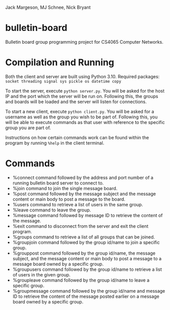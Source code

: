 Jack Margeson, MJ Schnee, Nick Bryant

# bulletin-board

Bulletin board group programming project for CS4065 Computer Networks.

# Compilation and Running

Both the client and server are built using Python 3.10.
Required packages: `socket threading signal sys pickle os datetime copy`

To start the server, execute `python server.py`. You will be asked for the host IP and the port which the server will be run on. Following this, the groups and boards will be loaded and the server will listen for connections.

To start a new client, execute `python client.py`. You will be asked for a username as well as the group you wish to be part of. Following this, you will be able to execute commands as that user with reference to the specific group you are part of.

Instructions on how certain commands work can be found within the program by running `%help` in the client terminal.

# Commands

- %connect command followed by the address and port number of a running bulletin board server to connect to.
- %join command to join the single message board.
- %post command followed by the message subject and the message content or main body to post a message to the board.
- %users command to retrieve a list of users in the same group.
- %leave command to leave the group.
- %message command followed by message ID to retrieve the content of the message.
- %exit command to disconnect from the server and exit the client program.
- %groups command to retrieve a list of all groups that can be joined.
- %groupjoin command followed by the group id/name to join a specific group.
- %grouppost command followed by the group id/name, the message subject, and the message content or main body to post a message to a message board owned by a specific group.
- %groupusers command followed by the group id/name to retrieve a list of users in the given group.
- %groupleave command followed by the group id/name to leave a specific group.
- %groupmessage command followed by the group id/name and message ID to retrieve the content of the message posted earlier on a message board owned by a specific group.
